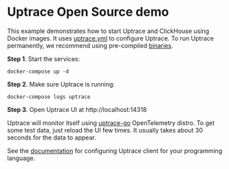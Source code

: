 # Uptrace Open Source demo

This example demonstrates how to start Uptrace and ClickHouse using Docker images. It uses
[uptrace.yml](uptrace.yml) to configure Uptrace. To run Uptrace permanently, we recommend using
pre-compiled [binaries](https://docs.uptrace.dev/guide/os.html#installation).

**Step 1**. Start the services:

```shell
docker-compose up -d
```

**Step 2**. Make sure Uptrace is running:

```shell
docker-compose logs uptrace
```

**Step 3**. Open Uptrace UI at http://localhost:14318

Uptrace will monitor itself using [uptrace-go](https://github.com/uptrace/uptrace-go) OpenTelemetry
distro. To get some test data, just reload the UI few times. It usually takes about 30 seconds for
the data to appear.

See the [documentation](https://docs.uptrace.dev/guide/os.html#otlp) for configuring Uptrace client
for your programming language.

